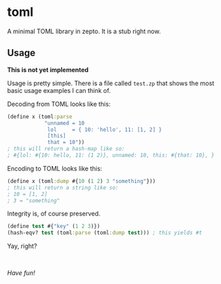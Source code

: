 # toml

A minimal TOML library in zepto. It is a stub right now.

## Usage

**This is not yet implemented**

Usage is pretty simple. There is a file called `test.zp` that shows
the most basic usage examples I can think of.

Decoding from TOML looks like this:
```clojure
(define x (toml:parse
            "unnamed = 10
             lol     = { 10: 'hello', 11: [1, 2] }
             [this]
             that = 10"))
; this will return a hash-map like so:
; #{lol: #{10: hello, 11: (1 2)}, unnamed: 10, this: #{that: 10}, }
```

Encoding to TOML looks like this:
```clojure
(define x (toml:dump #{10 (1 2) 3 "something"}))
; this will return a string like so:
; 10 = [1, 2]
; 3 = "something"
```

Integrity is, of course preserved.
```clojure
(define test #{"key" (1 2 3)})
(hash-eqv? test (toml:parse (toml:dump test))) ; this yields #t
```

Yay, right?

<br/>

*Have fun!*
